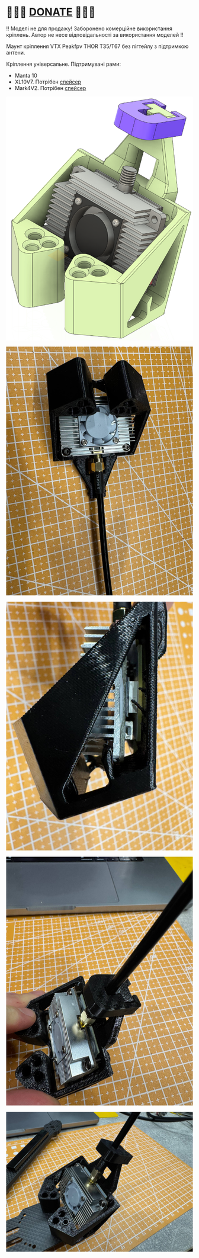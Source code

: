 
# 🍩🍩🍩 [DONATE](https://send.monobank.ua/jar/8GPxyGjM8E) 🍩🍩🍩

‼️ Моделі не для продажу! Заборонено комерційне використання кріплень. Автор не несе відповідальності за використання моделей ‼️


Маунт кріплення VTX Peakfpv THOR T35/T67 без пігтейлу з підтримкою антени.

Кріплення універсальне. Підтримувані рами:

- Manta 10
- XL10V7. Потрібен [спейсер](xl10v7_spacer.stl)
- Mark4V2. Потрібен [спейсер](mark4v2_spacer.stl)


![](/FPV_ANT_mount/THOR_vtx_mount/media/1.png)

![](/FPV_ANT_mount/THOR_vtx_mount/media/2.jpg)

![](/FPV_ANT_mount/THOR_vtx_mount/media/3.jpg)

![](/FPV_ANT_mount/THOR_vtx_mount/media/4.jpg)

![](/FPV_ANT_mount/THOR_vtx_mount/media/5.jpg)

